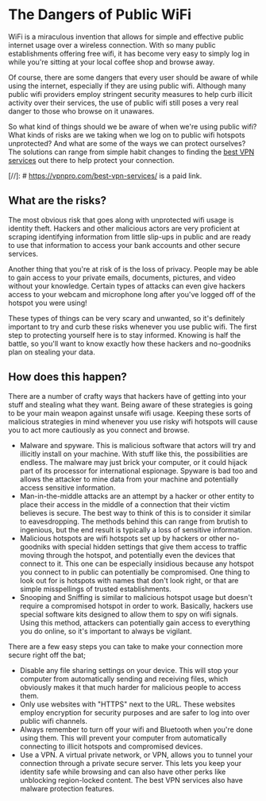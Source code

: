 # The Dangers of Public WiFi

WiFi is a miraculous invention that allows for simple and effective public internet usage over a wireless connection. With so many public establishments offering free wifi, it has become very easy to simply log in while you're sitting at your local coffee shop and browse away.

Of course, there are some dangers that every user should be aware of while using the internet, especially if they are using public wifi. Although many public wifi providers employ stringent security measures to help curb illicit activity over their services, the use of public wifi still poses a very real danger to those who browse on it unawares.

So what kind of things should we be aware of when we're using public wifi? What kinds of risks are we taking when we log on to public wifi hotspots unprotected? And what are some of the ways we can protect ourselves? The solutions can range from simple habit changes to finding the [best VPN services](https://vpnpro.com/best-vpn-services/) out there to help protect your connection.

[//]: # https://vpnpro.com/best-vpn-services/ is a paid link.

## What are the risks?

The most obvious risk that goes along with unprotected wifi usage is identity theft. Hackers and other malicious actors are very proficient at scraping identifying information from little slip-ups in public and are ready to use that information to access your bank accounts and other secure services.

Another thing that you're at risk of is the loss of privacy. People may be able to gain access to your private emails, documents, pictures, and video without your knowledge. Certain types of attacks can even give hackers access to your webcam and microphone long after you've logged off of the hotspot you were using!

These types of things can be very scary and unwanted, so it's definitely important to try and curb these risks whenever you use public wifi. The first step to protecting yourself here is to stay informed. Knowing is half the battle, so you'll want to know exactly how these hackers and no-goodniks plan on stealing your data.

## How does this happen?

There are a number of crafty ways that hackers have of getting into your stuff and stealing what they want. Being aware of these strategies is going to be your main weapon against unsafe wifi usage. Keeping these sorts of malicious strategies in mind whenever you use risky wifi hotspots will cause you to act more cautiously as you connect and browse.

- Malware and spyware. This is malicious software that actors will try and illicitly install on your machine. With stuff like this, the possibilities are endless. The malware may just brick your computer, or it could hijack part of its processor for international espionage. Spyware is bad too and allows the attacker to mine data from your machine and potentially access sensitive information.
- Man-in-the-middle attacks are an attempt by a hacker or other entity to place their access in the middle of a connection that their victim believes is secure. The best way to think of this is to consider it similar to eavesdropping. The methods behind this can range from brutish to ingenious, but the end result is typically a loss of sensitive information.
- Malicious hotspots are wifi hotspots set up by hackers or other no-goodniks with special hidden settings that give them access to traffic moving through the hotspot, and potentially even the devices that connect to it. This one can be especially insidious because any hotspot you connect to in public can potentially be compromised. One thing to look out for is hotspots with names that don't look right, or that are simple misspellings of trusted establishments.
- Snooping and Sniffing is similar to malicious hotspot usage but doesn't require a compromised hotspot in order to work. Basically, hackers use special software kits designed to allow them to spy on wifi signals. Using this method, attackers can potentially gain access to everything you do online, so it's important to always be vigilant.

There are a few easy steps you can take to make your connection more secure right off the bat;

- Disable any file sharing settings on your device. This will stop your computer from automatically sending and receiving files, which obviously makes it that much harder for malicious people to access them.
- Only use websites with "HTTPS" next to the URL. These websites employ encryption for security purposes and are safer to log into over public wifi channels.
- Always remember to turn off your wifi and Bluetooth when you're done using them. This will prevent your computer from automatically connecting to illicit hotspots and compromised devices.
- Use a VPN. A virtual private network, or VPN, allows you to tunnel your connection through a private secure server. This lets you keep your identity safe while browsing and can also have other perks like unblocking region-locked content. The best VPN services also have malware protection features.